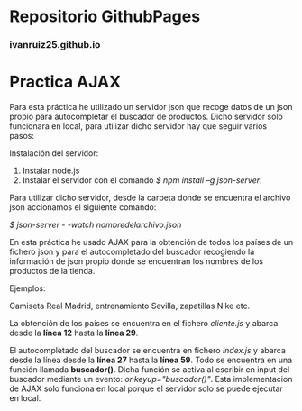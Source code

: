 # Repositorio GithubPages
### ivanruiz25.github.io

# Practica AJAX

Para esta práctica he utilizado un servidor json que recoge datos de un json propio para autocompletar el buscador de productos.
Dicho servidor solo funcionara en local, para utilizar dicho servidor hay que seguir varios pasos:

Instalación del servidor:

1.	Instalar node.js
2.	Instalar el servidor con el comando *$ npm install –g json-server*.

Para utilizar dicho servidor, desde la carpeta donde se encuentra el archivo json accionamos el siguiente comando:

*$ json-server - -watch nombredelarchivo.json*

En esta práctica he usado AJAX para la obtención de todos los países de un fichero json y para el autocompletado del buscador recogiendo la información de json propio donde se encuentran los nombres de los productos de la tienda.

Ejemplos:

Camiseta Real Madrid, entrenamiento Sevilla, zapatillas Nike etc.

La obtención de los países se encuentra en el fichero *cliente.js* y abarca desde la **línea 12** hasta la **línea 29**.

El autocompletado del buscador se encuentra en fichero *index.js* y abarca desde la línea desde la **línea 27** hasta la **línea 59**. Todo se encuentra en una función llamada **buscador()**. Dicha función se activa al escribir en input del buscador mediante un evento: *onkeyup="buscador()"*. Esta implementacion de AJAX solo funciona en local porque el servidor solo se puede ejecutar en local.

